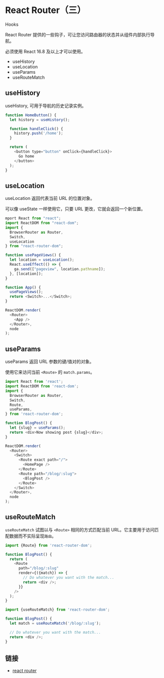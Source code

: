 # React Router（三）

Hooks

React Router 提供的一些钩子，可让您访问路由器的状态并从组件内部执行导航。

必须使用 React 16.8 及以上才可以使用。

- useHistory
- useLocation
- useParams
- useRouteMatch

## useHistory

useHistory, 可用于导航的历史记录实例。

```js
function HomeButton() {
  let history = useHistory();

  function handleClick() {
    history.push('/home');
  }

  return (
    <button type="button" onClick={handleClick}>
      Go home
    </button>
  );
}
```

## useLocation

useLocation 返回代表当前 URL 的位置对象。

可以像 useState 一样使用它，只要 URL 更改，它就会返回一个新位置。

```js
mport React from "react";
import ReactDOM from "react-dom";
import {
  BrowserRouter as Router,
  Switch,
  useLocation
} from "react-router-dom";

function usePageViews() {
  let location = useLocation();
  React.useEffect(() => {
    ga.send(["pageview", location.pathname]);
  }, [location]);
}

function App() {
  usePageViews();
  return <Switch>...</Switch>;
}

ReactDOM.render(
  <Router>
    <App />
  </Router>,
  node
);
```

## useParams

useParams 返回 URL 参数的键/值对的对象。

使用它来访问当前 `<Route>` 的 `match.params`。

```js
import React from 'react';
import ReactDOM from 'react-dom';
import {
  BrowserRouter as Router,
  Switch,
  Route,
  useParams,
} from 'react-router-dom';

function BlogPost() {
  let {slug} = useParams();
  return <div>Now showing post {slug}</div>;
}

ReactDOM.render(
  <Router>
    <Switch>
      <Route exact path="/">
        <HomePage />
      </Route>
      <Route path="/blog/:slug">
        <BlogPost />
      </Route>
    </Switch>
  </Router>,
  node
);
```

## useRouteMatch

`useRouteMatch` 试图以与 `<Route>` 相同的方式匹配当前 URL。它主要用于访问匹配数据而不实际呈现`路由`。

```js
import {Route} from 'react-router-dom';

function BlogPost() {
  return (
    <Route
      path="/blog/:slug"
      render={({match}) => {
        // Do whatever you want with the match...
        return <div />;
      }}
    />
  );
}
```

```js
import {useRouteMatch} from 'react-router-dom';

function BlogPost() {
  let match = useRouteMatch('/blog/:slug');

  // Do whatever you want with the match...
  return <div />;
}
```

## 链接

- [react router](https://reactrouter.com/web/api/Hooks)
